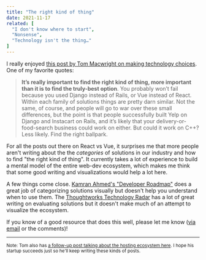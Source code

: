 ```yaml
---
title: "The right kind of thing"
date: 2021-11-17
related: [
  "I don't know where to start",
  "Nonsense",
  "Technology isn't the thing…"
]
---
```


I really enjoyed [this post by Tom Macwright on making technology choices](https://www.placemark.io/post/stack-thinking). One of my favorite quotes:

> **It’s really important to find the right kind of thing, more important than it is to find the truly-best option**. You probably won’t fail because you used Django instead of Rails, or Vue instead of React. Within each family of solutions things are pretty darn similar. Not the same, of course, and people will go to war over these small differences, but the point is that people successfully built Yelp on Django and Instacart on Rails, and it’s likely that your delivery-or-food-search business could work on either. But could it work on C++? Less likely. Find the right ballpark.

For all the posts out there on React vs Vue, it surprises me that more people aren't writing about the the *categories* of solutions in our industry and how to find "the right kind of thing". It currently takes a lot of experience to build a mental model of the entire web-dev ecosystem, which makes me think that some good writing and visualizations would help a lot here.

A few things come close. [Kamran Ahmed's "Developer Roadmap"](https://github.com/kamranahmedse/developer-roadmap) does a great job of categorizing solutions visually but doesn't help you understand when to use them. The [Thoughtworks Technology Radar](https://www.thoughtworks.com/radar) has a lot of great writing on evaluating solutions but it doesn't make much of an attempt to visualize the ecosystem.

If you know of a good resource that does this well, please let me know ([via email]({{site.url}}/contact) or the comments)!

<hr class="section-divider" />

<small>Note: Tom also has [a follow-up post talking about the hosting ecosystem here](https://www.placemark.io/post/hosting-render). I hope his startup succeeds just so he'll keep writing these kinds of posts.</small>
